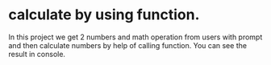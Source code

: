# calculate by using function.

In this project we get 2 numbers and math operation from users with prompt and then calculate numbers by help of calling function.
You can see the result in console.
